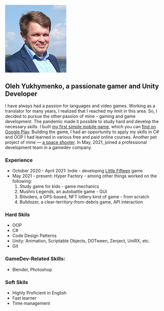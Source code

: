 ![image](/assets/images/small.jpg)

## Oleh Yukhymenko, a passionate gamer and Unity Developer

I have always had a passion for languages and video games. Working as a translator for many years, I realized that I reached my limit in this area. So, I decided to pursue the other passion of mine – gaming and game development. The pandemic made it possible to study hard and develop the necessary skills. I built [my first simple mobile game](https://github.com/Jukol/Fifteen), which you can [find on Google Play](https://play.google.com/store/apps/details?id=com.OlehYukhymenko.Fifteen). Building the game, I had an opportunity to apply my skills in C# and OOP I had learned in various free and paid online courses. Another pet project of mine — [a space shooter](https://github.com/Jukol/Space_Shooter/tree/master). In May, 2021, joined a professional development team in a gamedev company.

### Experience

- October 2020 - April 2021: Indie - developing [Little Fifteen](https://github.com/Jukol/Fifteen) game
- May 2021 - present: Hyper Factory - among other things worked on the following:
  1. Study game for kids - game mechanics
  2. Mushro Legends, an autobattle game - GUI
  3. Bitsiders, a GPS-based, NFT lottery kind of game - from scratch
  4. Bulldozer, a clear-territory-from-debris game, API interaction


### Hard Skils

-	OOP
-	C#
-	Code Design Patterns
-	Unity: Animation, Scriptable Objects, DOTween, Zenject, UniRX, etc.
-	Git

### GameDev-Related Skills:

- Blender, Photoshop

### Soft Skils

-	Highly Proficient in English
- Fast learner
- Time management
